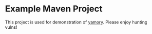 # Example Maven Project

This project is used for demonstration of [yamory](https://yamory.io).
Please enjoy hunting vulns!
